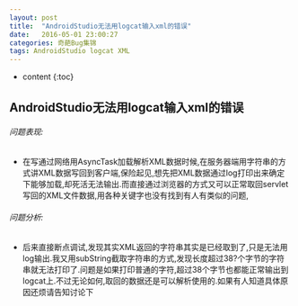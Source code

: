 ```yaml
---
layout: post
title:  "AndroidStudio无法用logcat输入xml的错误"
date:   2016-05-01 23:00:27
categories: 奇葩Bug集锦
tags: AndroidStudio logcat XML
---
```


* content
{:toc}

## AndroidStudio无法用logcat输入xml的错误
###### 问题表现:
- 在写通过网络用AsyncTask加载解析XML数据时候,在服务器端用字符串的方式讲XML数据写回到客户端,保险起见,想先把XML数据通过log打印出来确定下能够加载,却死活无法输出.而直接通过浏览器的方式又可以正常取回servlet写回的XML文件数据,用各种关键字也没有找到有人有类似的问题,
###### 问题分析:
- 后来直接断点调试,发现其实XML返回的字符串其实是已经取到了,只是无法用log输出.我又用subString截取字符串的方式,发现长度超过38?个字节的字符串就无法打印了.问题是如果打印普通的字符,超过38个字节也都能正常输出到logcat上.不过无论如何,取回的数据还是可以解析使用的.如果有人知道具体原因还烦请告知讨论下
